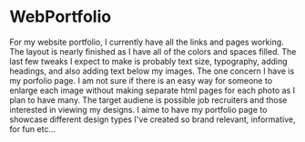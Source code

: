 # WebPortfolio
For my website portfolio, I currently have all the links and pages working. The layout is nearly finished as I have all of the 
colors and spaces filled. The last few tweaks I expect to make is probably text size, typography, adding headings, and also adding text below my images. The one concern I have is my porfolio page. I am not sure if there is an easy way for someone to enlarge each image without making separate html pages for each photo as I plan to have many. The target audiene is possible job recruiters and those interested in viewing my designs. I aime to have my portfolio page to showcase different design types I've created so brand relevant, informative, for fun etc...
